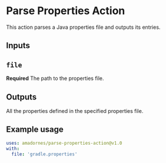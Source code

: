 # Parse Properties Action

This action parses a Java properties file and outputs its entries.

## Inputs

## `file`
**Required** The path to the properties file.

## Outputs

All the properties defined in the specified properties file.

## Example usage

```yaml
uses: amadornes/parse-properties-action@v1.0
with:
  file: 'gradle.properties'
```
